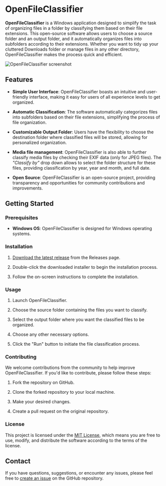 # OpenFileClassifier

**OpenFileClassifier** is a Windows application designed to simplify the task of organizing files in a folder by classifying them based on their file extensions. This open-source software allows users to choose a source folder and an output folder, and it automatically organizes files into subfolders according to their extensions. Whether you want to tidy up your cluttered Downloads folder or manage files in any other directory, OpenFileClassifier makes the process quick and efficient.

![OpenFileClassifier screenshot](https://github.com/JoseTomasTocino/FileClassifier/assets/648833/53571ec4-1364-4513-96ec-61d2c3ac7804)

## Features

- **Simple User Interface**: OpenFileClassifier boasts an intuitive and user-friendly interface, making it easy for users of all experience levels to get organized.

- **Automatic Classification**: The software automatically categorizes files into subfolders based on their file extensions, simplifying the process of file organization.

- **Customizable Output Folder**: Users have the flexibility to choose the destination folder where classified files will be stored, allowing for personalized organization.

- **Media file management**: OpenFileClassifier is also able to further classify media files by checking their EXIF data (only for JPEG files). The _"Classify by"_ drop down allows to select the folder structure for these files, providing classification by year, year and month, and full date.

- **Open Source**: OpenFileClassifier is an open-source project, providing transparency and opportunities for community contributions and improvements.

## Getting Started

### Prerequisites

- **Windows OS**: OpenFileClassifier is designed for Windows operating systems.

### Installation

1. [Download the latest release](https://github.com/JoseTomasTocino/OpenFileClassifier/releases) from the Releases page.

2. Double-click the downloaded installer to begin the installation process.

3. Follow the on-screen instructions to complete the installation.

### Usage

1. Launch OpenFileClassifier.

2. Choose the source folder containing the files you want to classify.

3. Select the output folder where you want the classified files to be organized.
 
4. Choose any other necessary options.

5. Click the "Run" button to initiate the file classification process.

### Contributing

We welcome contributions from the community to help improve OpenFileClassifier. If you'd like to contribute, please follow these steps:

1. Fork the repository on GitHub.

2. Clone the forked repository to your local machine.

3. Make your desired changes.

4. Create a pull request on the original repository.

### License

This project is licensed under the [MIT License](LICENSE), which means you are free to use, modify, and distribute the software according to the terms of the license.

## Contact

If you have questions, suggestions, or encounter any issues, please feel free to [create an issue](https://github.com/JoseTomasTocino/OpenFileClassifier/issues) on the GitHub repository.

